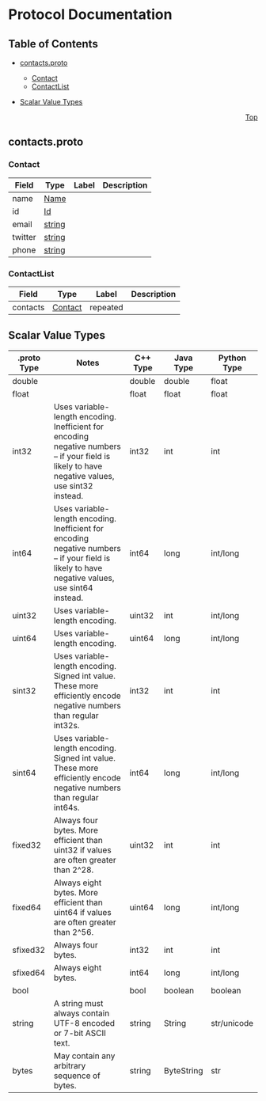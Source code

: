 # Protocol Documentation
<a name="top"></a>

## Table of Contents

- [contacts.proto](#contacts.proto)
    - [Contact](#org.finos.fo.Contact)
    - [ContactList](#org.finos.fo.ContactList)
  
  
  
  

- [Scalar Value Types](#scalar-value-types)



<a name="contacts.proto"></a>
<p align="right"><a href="#top">Top</a></p>

## contacts.proto



<a name="org.finos.fo.Contact"></a>

### Contact



| Field | Type | Label | Description |
| ----- | ---- | ----- | ----------- |
| name | [Name](#org.finos.fo.Name) |  |  |
| id | [Id](#org.finos.fo.Id) |  |  |
| email | [string](#string) |  |  |
| twitter | [string](#string) |  |  |
| phone | [string](#string) |  |  |






<a name="org.finos.fo.ContactList"></a>

### ContactList



| Field | Type | Label | Description |
| ----- | ---- | ----- | ----------- |
| contacts | [Contact](#org.finos.fo.Contact) | repeated |  |





 

 

 

 



## Scalar Value Types

| .proto Type | Notes | C++ Type | Java Type | Python Type |
| ----------- | ----- | -------- | --------- | ----------- |
| <a name="double" /> double |  | double | double | float |
| <a name="float" /> float |  | float | float | float |
| <a name="int32" /> int32 | Uses variable-length encoding. Inefficient for encoding negative numbers – if your field is likely to have negative values, use sint32 instead. | int32 | int | int |
| <a name="int64" /> int64 | Uses variable-length encoding. Inefficient for encoding negative numbers – if your field is likely to have negative values, use sint64 instead. | int64 | long | int/long |
| <a name="uint32" /> uint32 | Uses variable-length encoding. | uint32 | int | int/long |
| <a name="uint64" /> uint64 | Uses variable-length encoding. | uint64 | long | int/long |
| <a name="sint32" /> sint32 | Uses variable-length encoding. Signed int value. These more efficiently encode negative numbers than regular int32s. | int32 | int | int |
| <a name="sint64" /> sint64 | Uses variable-length encoding. Signed int value. These more efficiently encode negative numbers than regular int64s. | int64 | long | int/long |
| <a name="fixed32" /> fixed32 | Always four bytes. More efficient than uint32 if values are often greater than 2^28. | uint32 | int | int |
| <a name="fixed64" /> fixed64 | Always eight bytes. More efficient than uint64 if values are often greater than 2^56. | uint64 | long | int/long |
| <a name="sfixed32" /> sfixed32 | Always four bytes. | int32 | int | int |
| <a name="sfixed64" /> sfixed64 | Always eight bytes. | int64 | long | int/long |
| <a name="bool" /> bool |  | bool | boolean | boolean |
| <a name="string" /> string | A string must always contain UTF-8 encoded or 7-bit ASCII text. | string | String | str/unicode |
| <a name="bytes" /> bytes | May contain any arbitrary sequence of bytes. | string | ByteString | str |

